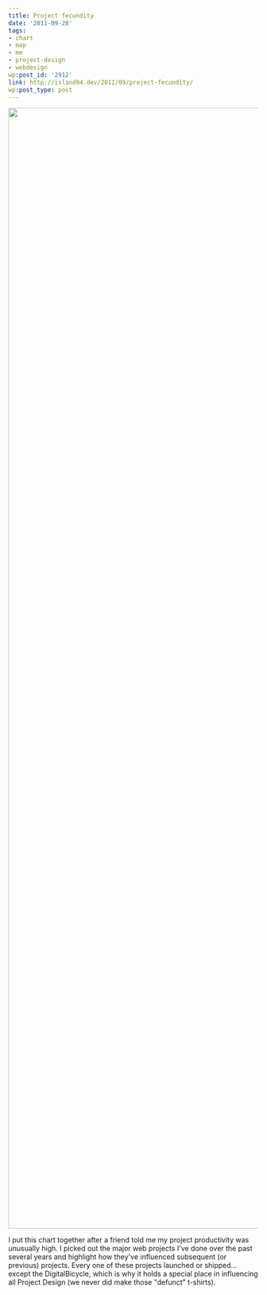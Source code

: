 ```yaml
---
title: Project fecundity
date: '2011-09-28'
tags:
- chart
- map
- me
- project-design
- webdesign
wp:post_id: '2912'
link: http://island94.dev/2011/09/project-fecundity/
wp:post_type: post
---
```


<a href="http://www.island94.org/wp-content/uploads/2011/09/Project-Influences.pdf"><img class="aligncenter size-full wp-image-2913" title="Project Influences" src="http://www.island94.org/wp-content/uploads/2011/09/Project-Influences.png" alt="" width="1162" height="2250" /></a>

I put this chart together after a friend told me my project productivity was unusually high. I picked out the major web projects I've done over the past several years and highlight how they've influenced subsequent (or previous) projects. Every one of these projects launched or shipped... except the DigitalBicycle, which is why it holds a special place in influencing all Project Design (we never did make those "defunct" t-shirts).
